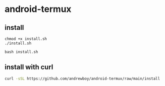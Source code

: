 # android-termux

## install

```shell
chmod +x install.sh
./install.sh
```

```shell
bash install.sh
```

## install with curl

```sh
curl -sSL https://github.com/andrewboy/android-termux/raw/main/install.sh | bash
```
